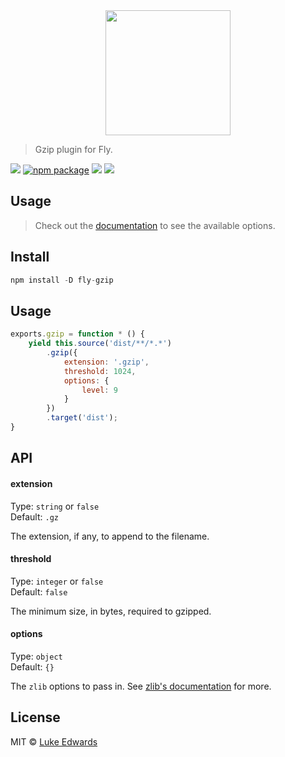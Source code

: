 <div align="center">
	<a href="http://github.com/flyjs/fly">
		<img width=200px  src="https://cloud.githubusercontent.com/assets/8317250/8733685/0be81080-2c40-11e5-98d2-c634f076ccd7.png">
	</a>
</div>

> Gzip plugin for Fly.

[![][fly-badge]][fly]
[![npm package][npm-ver-link]][releases]
[![][dl-badge]][npm-pkg-link]
[![][travis-badge]][travis-link]

## Usage
> Check out the [documentation](PLUGIN_DOCUMENTATION) to see the available options.

## Install

```a
npm install -D fly-gzip
```

## Usage

```js
exports.gzip = function * () {
	yield this.source('dist/**/*.*')
		.gzip({
			extension: '.gzip',
			threshold: 1024,
			options: {
				level: 9
			}
		})
		.target('dist');
}
```

## API

#### extension

Type: `string` or `false`<br>
Default: `.gz`

The extension, if any, to append to the filename.

#### threshold

Type: `integer` or `false`<br>
Default: `false`

The minimum size, in bytes, required to gzipped.

#### options

Type: `object`<br>
Default: `{}`

The `zlib` options to pass in. See [zlib's documentation](https://nodejs.org/api/zlib.html#zlib_class_options) for more.

## License

MIT © [Luke Edwards](https://lukeed.com)

[contributors]: https://github.com/lukeed/fly-gzip/graphs/contributors
[releases]:     https://github.com/lukeed/fly-gzip/releases
[fly]:          https://www.github.com/flyjs/fly
[fly-badge]:    https://img.shields.io/badge/fly-JS-05B3E1.svg?style=flat-square
[npm-pkg-link]: https://www.npmjs.org/package/fly-gzip
[npm-ver-link]: https://img.shields.io/npm/v/fly-gzip.svg?style=flat-square
[dl-badge]:     http://img.shields.io/npm/dm/fly-gzip.svg?style=flat-square
[travis-link]:  https://travis-ci.org/lukeed/fly-gzip
[travis-badge]: http://img.shields.io/travis/lukeed/fly-gzip.svg?style=flat-square
